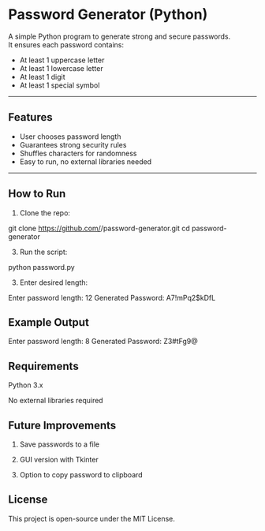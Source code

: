 # Password Generator (Python)

A simple Python program to generate strong and secure passwords.  
It ensures each password contains:  
- At least 1 uppercase letter  
- At least 1 lowercase letter  
- At least 1 digit  
- At least 1 special symbol  

---

## Features
- User chooses password length  
- Guarantees strong security rules  
- Shuffles characters for randomness  
- Easy to run, no external libraries needed  

---

## How to Run
1. Clone the repo:

git clone https://github.com/<your-username>/password-generator.git
cd password-generator

3. Run the script:

python password.py

3. Enter desired length:

Enter password length: 12
Generated Password: A7!mPq2$kDfL

## Example Output

Enter password length: 8
Generated Password: Z3#tFg9@

## Requirements
Python 3.x

No external libraries required

## Future Improvements
1. Save passwords to a file

2. GUI version with Tkinter

3. Option to copy password to clipboard

## License
This project is open-source under the MIT License.

